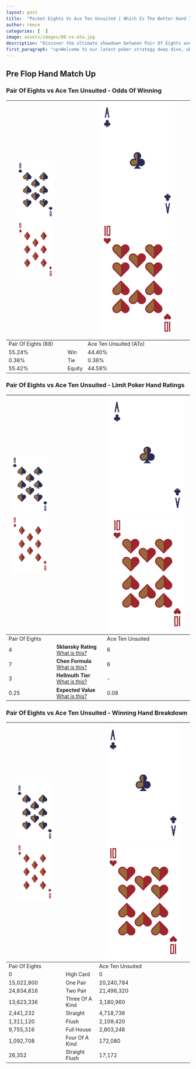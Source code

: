 ```yaml
---
layout: post
title:  "Pocket Eights Vs Ace Ten Unsuited | Which Is The Better Hand In Poker? A Complete Guide"
author: reece
categories: [  ]
image: assets/images/88-vs-ato.jpg
description: "Discover the ultimate showdown between Pair Of Eights and Ace Ten Unsuited in poker! Uncover the odds, strategies, and scenarios where one hand triumphs over the other. Get ready to up your poker game with this thrilling analysis."
first_paragraph: "<p>Welcome to our latest poker strategy deep dive, where we're pitting two distinct hands against each other in a high-stakes showdown: Pair Of Eights vs Ace Ten Unsuited.</p><p>In the dynamic world of poker, every decision counts, and knowing which hand holds the upper hand is key to your success at the table.</p><p>In this article, we'll dissect these two hands, explore the scenarios where one dominates the other, and equip you with the knowledge to make strategic choices that can tip the odds in your favor.</p><p>Get ready to unravel the intriguing dynamics of these poker hands and elevate your game to new heights.</p>"
---
```




[comment]: # (sp0)

## Pre Flop Hand Match Up

<div class="table hand-ratings" markdown="1"> 



### Pair Of Eights vs Ace Ten Unsuited - Odds Of Winning


    
| ![image info](assets/images/hand1/8.png) ![image info](assets/images/hand1/8o.png) |  | ![image info](assets/images/hand2/A.png) ![image info](assets/images/hand2/To.png) |
| -------- | -------- | -------- |
| Pair Of Eights (88) |  | Ace Ten Unsuited (ATo) |
| 55.24% | Win | 44.40% |
| 0.36% | Tie | 0.36% |
| 55.42% | Equity | 44.58% |




[comment]: # (sp1)



### Pair Of Eights vs Ace Ten Unsuited - Limit Poker Hand Ratings


    
| ![image info](assets/images/hand1/8.png) ![image info](assets/images/hand1/8o.png) |  | ![image info](assets/images/hand2/A.png) ![image info](assets/images/hand2/To.png) |
| -------- | -------- | -------- |
| Pair Of Eights |  | Ace Ten Unsuited |
| 4 | **Sklansky Rating** [What is this?](/sklansky-rating-explained) | 6 |
| 7 | **Chen Formula** [What is this?](/chen-formula-explained) | 6 |
| 3 | **Hellmuth Tier** [What is this?](/Hellmuth-tier-explained) | - |
| 0.25 | **Expected Value** [What is this?](/expected-value-explained) | 0.08 |




[comment]: # (sp2)



### Pair Of Eights vs Ace Ten Unsuited - Winning Hand Breakdown


    
| ![image info](assets/images/hand1/8.png) ![image info](assets/images/hand1/8o.png) |  | ![image info](assets/images/hand2/A.png) ![image info](assets/images/hand2/To.png) |
| -------- | -------- | -------- |
| Pair Of Eights |  | Ace Ten Unsuited |
| 0 | High Card | 0 |
| 15,022,800 | One Pair | 20,240,784 |
| 24,834,816 | Two Pair | 21,496,320 |
| 13,623,336 | Three Of A Kind | 3,180,960 |
| 2,441,232 | Straight | 4,718,736 |
| 1,311,120 | Flush | 2,109,420 |
| 9,755,316 | Full House | 2,803,248 |
| 1,092,708 | Four Of A Kind | 172,080 |
| 26,352 | Straight Flush | 17,172 |




[comment]: # (sp3)



</div>

[comment]: # (sp4)



[comment]: # (sp5)

